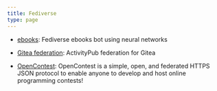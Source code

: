 ```yaml
---
title: Fediverse
type: page
---
```



- [ebooks](https://git.exozy.me/Ta180m/ebooks): Fediverse ebooks bot using neural networks

- [Gitea federation](https://github.com/Ta180m/gitea): ActivityPub federation for Gitea

- [OpenContest](https://github.com/LadueCS/OpenContest): OpenContest is a simple, open, and federated HTTPS JSON protocol to enable anyone to develop and host online programming contests!
